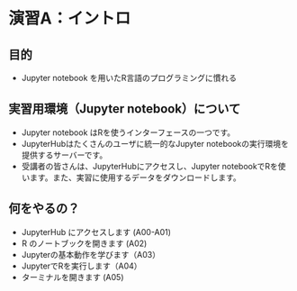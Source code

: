 # 演習A：イントロ

## 目的

- Jupyter notebook を用いたR言語のプログラミングに慣れる

## 実習用環境（Jupyter notebook）について

- Jupyter notebook はRを使うインターフェースの一つです。
- JupyterHubはたくさんのユーザに統一的なJupyter notebookの実行環境を提供するサーバーです。
- 受講者の皆さんは、JupyterHubにアクセスし、Jupyter notebookでRを使います。また、実習に使用するデータをダウンロードします。

## 何をやるの？

- JupyterHub にアクセスします (A00-A01)
- R のノートブックを開きます (A02)
- Jupyterの基本動作を学びます（A03）
- JupyterでRを実行します（A04）
- ターミナルを開きます (A05)
